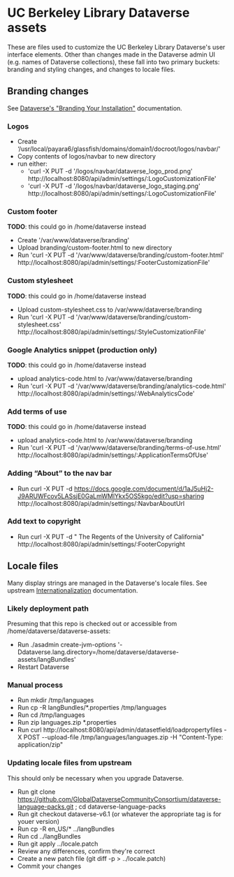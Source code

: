 # UC Berkeley Library Dataverse assets 

These are files used to customize the UC Berkeley Library Dataverse's user interface elements. Other than changes made in the Dataverse admin UI (e.g. names of Dataverse collections), these fall into two primary buckets: branding and styling changes, and changes to locale files.

## Branding changes

See [Dataverse's "Branding Your Installation"](https://guides.dataverse.org/en/latest/installation/config.html#branding-your-installation) documentation.

### Logos

- Create ‘/usr/local/payara6/glassfish/domains/domain1/docroot/logos/navbar/'
- Copy contents of logos/navbar to new directory
- run either:
    - 'curl -X PUT -d '/logos/navbar/dataverse_logo_prod.png' http://localhost:8080/api/admin/settings/:LogoCustomizationFile'
    - 'curl -X PUT -d '/logos/navbar/dataverse_logo_staging.png' http://localhost:8080/api/admin/settings/:LogoCustomizationFile'

### Custom footer
**TODO**: this could go in /home/dataverse instead

- Create '/var/www/dataverse/branding'
- Upload branding/custom-footer.html to new directory
- Run 'curl -X PUT -d '/var/www/dataverse/branding/custom-footer.html' http://localhost:8080/api/admin/settings/:FooterCustomizationFile'

### Custom stylesheet
**TODO**: this could go in /home/dataverse instead

- Upload custom-stylesheet.css to /var/www/dataverse/branding
- Run 'curl -X PUT -d '/var/www/dataverse/branding/custom-stylesheet.css' http://localhost:8080/api/admin/settings/:StyleCustomizationFile'

### Google Analytics snippet (production only)
**TODO**: this could go in /home/dataverse instead

- upload analytics-code.html to /var/www/dataverse/branding
- Run 'curl -X PUT -d '/var/www/dataverse/branding/analytics-code.html' http://localhost:8080/api/admin/settings/:WebAnalyticsCode' 

### Add terms of use
**TODO**: this could go in /home/dataverse instead

- upload analytics-code.html to /var/www/dataverse/branding
- Run 'curl -X PUT -d '/var/www/dataverse/branding/terms-of-use.html' http://localhost:8080/api/admin/settings/:ApplicationTermsOfUse' 

### Adding “About” to the nav bar
- Run curl -X PUT -d https://docs.google.com/document/d/1aJ5uHj2-J9ARUWFcov5LASsjE0GaLmWMlYkx5OS5kgo/edit?usp=sharing http://localhost:8080/api/admin/settings/:NavbarAboutUrl

### Add text to copyright
- Run curl -X PUT -d " The Regents of the University of California" http://localhost:8080/api/admin/settings/:FooterCopyright

## Locale files

Many display strings are managed in the Dataverse's locale files. See upstream [Internationalization](https://guides.dataverse.org/en/latest/installation/config.html#internationalization) documentation.

### Likely deployment path

Presuming that this repo is checked out or accessible from /home/dataverse/dataverse-assets:

- Run ./asadmin create-jvm-options '-Ddataverse.lang.directory=/home/dataverse/dataverse-assets/langBundles'
- Restart Dataverse

### Manual process

- Run mkdir /tmp/languages
- Run cp -R langBundles/*.properties /tmp/languages
- Run cd /tmp/languages
- Run zip languages.zip *.properties
- Run curl http://localhost:8080/api/admin/datasetfield/loadpropertyfiles -X POST --upload-file /tmp/languages/languages.zip -H "Content-Type: application/zip"

### Updating locale files from upstream

This should only be necessary when you upgrade Dataverse.

- Run git clone https://github.com/GlobalDataverseCommunityConsortium/dataverse-language-packs.git ; cd dataverse-language-packs
- Run git checkout dataverse-v6.1 (or whatever the appropriate tag is for youer version)
- Run cp -R en_US/* ../langBundles 
- Run cd ../langBundles
- Run git apply ../locale.patch
- Review any differences, confirm they're correct 
- Create a new patch file (git diff -p > ../locale.patch)
- Commit your changes